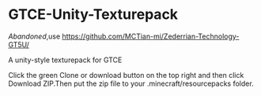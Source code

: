 # GTCE-Unity-Texturepack  

*Abandoned*,use https://github.com/MCTian-mi/Zederrian-Technology-GT5U/

A unity-style texturepack for GTCE

Click the green Clone or download button on the top right and then click Download ZIP.Then put the zip file to your .minecraft/resourcepacks folder.
